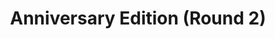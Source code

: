 ---
quizCode: "2024-07132"
title: Anniversary Edition (Round 2)
assets: anniversary
questions:
- question: Anong kanta ni Ariana Grande ang kinanta ng baklang ito?
  video: grindr.mp4.webm
  answerText: 'Greedy by Ariana Grande'
  choices:
    - text: Side to Side
    - text: we can't be friends
    - text: Greedy
      isCorrect: true
    - text: the boy is mine
- question: Gaano katagal ang termino ng isang senador?
  answerText: |- 
    From senate.gov.ph:
    “The term of office of the Senators shall be six years and shall commence, unless otherwise provided by law, at noon on the thirtieth day of June next following their election.”
  choices:
    - text: three years
    - text: four years
    - text: five years
    - text: six years
      isCorrect: true
- question: Kailan nagsimula ang <u>planning</u> ng Cavite staycation na naging mitsa ng away sa pagitan ni Popskie at ni Micah?
  answerText: |- 
    <img src="/assets/images/infinity-war.png">
  choices:
    - text: December 2023
    - text: January 2024
      isCorrect: true
    - text: February 2024
    - text: March 2024
- question: As of July 13, 2024, 6:10 AM, ayon sa Server Stats, ilan ang total members ng Sanctum?
  answerText: |- 
    <img src="/assets/images/server-stats.png">
  choices:
    - text: 65
    - text: 75
    - text: 56
      isCorrect: true
    - text: 57
- question: Kumpletuhin ang lyrics ng kanta ni Kween Yasmin
  video: kween-yasmin.mp4.webm
  answerText: “Sa ’yo lang!”
  choices:
    - text: Ikaw na!
    - text: Ikaw lang!
    - text: Sa ’yo lang!
      isCorrect: true
    - text: Ako na!
- question: Ano ang tawag sa aklat na binasa ni Wanda Maximoff kung saan nakalagay ang propesiya tungkol sa Scarlet Witch?
  answerText: <img src="https://static.wikia.nocookie.net/marvelcinematicuniverse/images/d/d0/DarkholdWV.jpg">
  choices:
    - text: Grimoire
    - text: Bible
    - text: Diary ng Panget
    - text: Darkhold
      isCorrect: true
- question: Sa anong araw noong 2016 nanalo ang Pilipinas laban sa China sa international tribunal sa The Hague may kinalaman sa West Philippine Sea?
  choices:
    - text: July 11
    - text: July 12
      isCorrect: true
    - text: July 13
    - text: July 14
- question: Mula October 1762 hanggang April 1764, nasakop ang Maynila ng anong pandaigdig na imperyo?
  choices:
    - text: British Empire
      isCorrect: true
    - text: Ottoman Empire
    - text: Spanish Empire
    - text: Chinese
- question: Ang Binondo ang pinakamatandang Chinatown sa buong mundo. Anong taon ito unang nabuo?
  answerText: Itinatag ng Kastilang Gobernador Luiz Pérez Dasmariñas ang Binondo noong 1594 para sa mga Chinese immigrants na nagpa-convert into Catholicism.
  choices:
    - text: 1494
    - text: 1594
      isCorrect: true
    - text: 1694
    - text: 1794
- question: Ayon sa Luxe Digital, dalawa sa top 11 biggest malls sa buong mundo ang matatagpuan sa Pilipinas. Bukod sa SM Mall of Asia, aling mall pa ang kasama sa listahang ito?
  choices:
    - text: Parqal
    - text: SM Megamall
      isCorrect: true
    - text: SM North Edsa
    - text: Ayala Center Cebu
- question: Alin sa mga bansang ito ang tinaguriang Texting Capital of the World?
  choices:
    - text: Myanmar
    - text: Philippines
      isCorrect: true
    - text: Thailand
    - text: Malaysia
- question: Sino ang kaisa-isang presidente ng Pilipinas na nagpatubo ng bigote habang nasa palasyo?
  choices:
    - text: Fidel V. Ramos
    - text: Rodrigo Duterte
    - text: Joseph Estrada
      isCorrect: true
    - text: Ramon Magsaysay
- question: Si Juan Severino Mallari ang pinakaunang Filipino serial killer. Tagasaan siya?
  choices:
    - text: Tondo
    - text: Cebu
    - text: Laguna
    - text: Pampanga
      isCorrect: true
- question: Sino ang unang asawa ni Ferdinand Marcos Sr.
  answerText: Bagama't hindi sila kasal, napangasawa ni Marcos Sr. si Carmen Ortega by common-law marriage. Nagkaroon sila ng apat na anak.
  choices:
    - text: Dovey Beams
    - text: Imelda Romualdez
    - text: Carmen Ortega
      isCorrect: true
    - text: Cynthia Villar
- question: Fill in the blanks
  video: otlum.mp4.webm
  answerText: “kind heart”
  choices:
    - text: kind heart
      isCorrect: true
    - text: good hearts
    - text: kindness
    - text: understanding
---